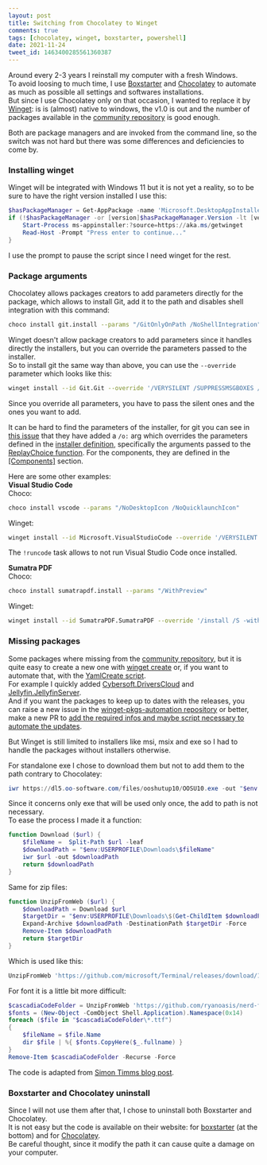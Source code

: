 ```yaml
---
layout: post
title: Switching from Chocolatey to Winget
comments: true
tags: [chocolatey, winget, boxstarter, powershell]
date: 2021-11-24
tweet_id: 1463400285561360387
---
```


Around every 2-3 years I reinstall my computer with a fresh Windows.  
To avoid loosing to much time, I use [Boxstarter](https://boxstarter.org/) and [Chocolatey](https://chocolatey.org/) to automate as much as possible all settings and softwares installations.  
But since I use Chocolatey only on that occasion, I wanted to replace it by [Winget](https://docs.microsoft.com/en-us/windows/package-manager/winget/): is is (almost) native to windows, the v1.0 is out and the number of packages available in the [community repository](https://github.com/microsoft/winget-pkgs) is good enough.

Both are package managers and are invoked from the command line, so the switch was not hard but there was some differences and deficiencies to come by.

### Installing winget
Winget will be integrated with Windows 11 but it is not yet a reality, so to be sure to have the right version installed I use this:
```powershell
$hasPackageManager = Get-AppPackage -name 'Microsoft.DesktopAppInstaller'
if (!$hasPackageManager -or [version]$hasPackageManager.Version -lt [version]"1.10.0.0") {
    Start-Process ms-appinstaller:?source=https://aka.ms/getwinget
    Read-Host -Prompt "Press enter to continue..."
}
```
I use the prompt to pause the script since I need winget for the rest.

### Package arguments

Chocolatey allows packages creators to add parameters directly for the package, which allows to install Git, add it to the path and disables shell integration with this command:

``` bash
choco install git.install --params "/GitOnlyOnPath /NoShellIntegration"
```

Winget doesn't allow package creators to add parameters since it handles directly the installers, but you can override the parameters passed to the installer.  
So to install git the same way than above, you can use the `--override` parameter which looks like this:

``` bash
winget install --id Git.Git --override '/VERYSILENT /SUPPRESSMSGBOXES /NORESTART /NOCANCEL /SP- /LOG /COMPONENTS="assoc,gitlfs" /o:PathOption=Cmd'
```
Since you override all parameters, you have to pass the silent ones and the ones you want to add.

It can be hard to find the parameters of the installer, for git you can see in [this issue](https://github.com/git-for-windows/git/issues/2912) that they have added a `/o:` arg which overrides the parameters defined in the [installer definition](https://github.com/git-for-windows/build-extra/blob/HEAD/installer/install.iss), specifically the arguments passed to the [ReplayChoice function](https://github.com/git-for-windows/build-extra/blob/HEAD/installer/install.iss#L1140). For the components, they are defined in the [[Components]](https://github.com/git-for-windows/build-extra/blob/HEAD/installer/install.iss#L105) section.

Here are some other examples:  
**Visual Studio Code**  
Choco:
``` bash
choco install vscode --params "/NoDesktopIcon /NoQuicklaunchIcon"
```
Winget:
``` bash
winget install --id Microsoft.VisualStudioCode --override '/VERYSILENT /SUPPRESSMSGBOXES /MERGETASKS="!runcode,!desktopicon,!quicklaunchicon"'
```
The `!runcode` task allows to not run Visual Studio Code once installed.

**Sumatra PDF**  
Choco:
``` bash
choco install sumatrapdf.install --params "/WithPreview"
```
Winget:
``` bash
winget install --id SumatraPDF.SumatraPDF --override '/install /S -with-preview'
```

### Missing packages
Some packages where missing from the [community repository](https://github.com/microsoft/winget-pkgs), but it is quite easy to create a new one with [winget create](https://github.com/microsoft/winget-create) or, if you want to automate that, with the [YamlCreate script](https://github.com/microsoft/winget-pkgs#using-the-yamlcreateps1).  
For example I quickly added [Cybersoft.DriversCloud](https://github.com/microsoft/winget-pkgs/pull/34590) and [Jellyfin.JellyfinServer](https://github.com/microsoft/winget-pkgs/pull/34735).  
And if you want the packages to keep up to dates with the releases, you can raise a new issue in the [winget-pkgs-automation repository](https://github.com/vedantmgoyal2009/winget-pkgs-automation) or better, make a new PR to [add the required infos and maybe script necessary to automate the updates](https://github.com/vedantmgoyal2009/winget-pkgs-automation/pull/194).

But Winget is still limited to installers like msi, msix and exe so I had to handle the packages without installers otherwise.

For standalone exe I chose to download them but not to add them to the path contrary to Chocolatey:
``` powershell
iwr https://dl5.oo-software.com/files/ooshutup10/OOSU10.exe -out "$env:USERPROFILE\Downloads\OOSU10.exe"
```
Since it concerns only exe that will be used only once, the add to path is not necessary.  
To ease the process I made it a function:
```powershell
function Download ($url) {
    $fileName =  Split-Path $url -leaf
    $downloadPath = "$env:USERPROFILE\Downloads\$fileName"
    iwr $url -out $downloadPath
    return $downloadPath
}
```

Same for zip files:
``` powershell
function UnzipFromWeb ($url) {
    $downloadPath = Download $url
    $targetDir = "$env:USERPROFILE\Downloads\$(Get-ChildItem $downloadPath | Select-Object -ExpandProperty BaseName)"
    Expand-Archive $downloadPath -DestinationPath $targetDir -Force
    Remove-Item $downloadPath
    return $targetDir
}
```
Which is used like this:
```powershell
UnzipFromWeb 'https://github.com/microsoft/Terminal/releases/download/1904.29002/ColorTool.zip'
```

For font it is a little bit more difficult:
```powershell
$cascadiaCodeFolder = UnzipFromWeb 'https://github.com/ryanoasis/nerd-fonts/releases/latest/download/CascadiaCode.zip'
$fonts = (New-Object -ComObject Shell.Application).Namespace(0x14)
foreach ($file in "$cascadiaCodeFolder\*.ttf")
{
    $fileName = $file.Name
    dir $file | %{ $fonts.CopyHere($_.fullname) }
}
Remove-Item $cascadiaCodeFolder -Recurse -Force
```
The code is adapted from [Simon Timms blog post](https://blog.simontimms.com/2021/06/11/installing-fonts/).

### Boxstarter and Chocolatey uninstall
Since I will not use them after that, I chose to uninstall both Boxstarter and Chocolatey.  
It is not easy but the code is available on their website: for [boxstarter](https://boxstarter.org/InstallBoxstarter) (at the bottom) and for [Chocolatey](https://chocolatey.org/docs/uninstallation).  
Be careful thought, since it modify the path it can cause quite a damage on your computer.
